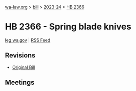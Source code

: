 [wa-law.org](/) > [bill](/bill/) > [2023-24](/bill/2023-24/) > [HB 2366](/bill/2023-24/hb/2366/)

# HB 2366 - Spring blade knives
[leg.wa.gov](https://app.leg.wa.gov/billsummary?BillNumber=2366&Year=2023&Initiative=false) | [RSS Feed](./rss.xml)

## Revisions
* [Original Bill](1/)

## Meetings